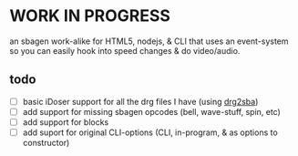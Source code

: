 # WORK IN PROGRESS

an sbagen work-alike for HTML5, nodejs, & CLI that uses an event-system so you can easily hook into speed changes & do video/audio.

## todo

- [ ] basic iDoser support for all the drg files I have (using [drg2sba](https://github.com/brainbang/drg2sba))
- [ ] add support for missing sbagen opcodes (bell, wave-stuff, spin, etc)
- [ ] add support for blocks
- [ ] add suport for original CLI-options (CLI, in-program, & as options to constructor)